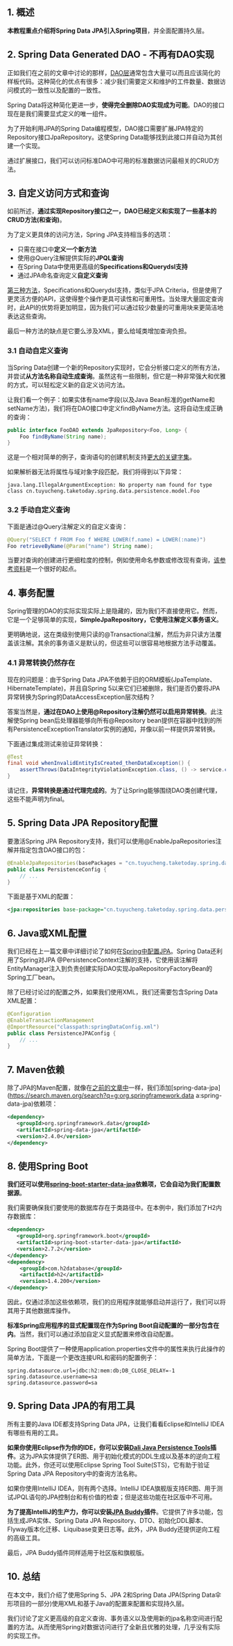 ## 1. 概述

**本教程重点介绍将Spring Data JPA引入Spring项目**，并全面配置持久层。

## 2. Spring Data Generated DAO - 不再有DAO实现

正如我们在之前的文章中讨论的那样，[DAO层]()通常包含大量可以而且应该简化的样板代码。这种简化的优点有很多：减少我们需要定义和维护的工件数量、数据访问模式的一致性以及配置的一致性。

Spring Data将这种简化更进一步，**使得完全删除DAO实现成为可能**。DAO的接口现在是我们需要显式定义的唯一组件。

为了开始利用JPA的Spring Data编程模型，DAO接口需要扩展JPA特定的Repository接口JpaRepository。这使Spring Data能够找到此接口并自动为其创建一个实现。

通过扩展接口，我们可以访问标准DAO中可用的标准数据访问最相关的CRUD方法。

## 3. 自定义访问方式和查询

如前所述，**通过实现Repository接口之一，DAO已经定义和实现了一些基本的CRUD方法(和查询)**。

为了定义更具体的访问方法，Spring JPA支持相当多的选项：

-   只需在接口中**定义一个新方法**
-   使用@Query注解提供实际的**JPQL查询**
-   在Spring Data中使用更高级的**Specifications和Querydsl支持**
-   通过JPA命名查询定义**自定义查询**

[第三种方法](https://spring.io/blog/2011/04/26/advanced-spring-data-jpa-specifications-and-querydsl/)，Specifications和Querydsl支持，类似于JPA Criteria，但是使用了更灵活方便的API，这使得整个操作更具可读性和可重用性。当处理大量固定查询时，此API的优势将更加明显，因为我们可以通过较少数量的可重用块来更简洁地表达这些查询。

最后一种方法的缺点是它要么涉及XML，要么给域类增加查询负担。

### 3.1 自动自定义查询

当Spring Data创建一个新的Repository实现时，它会分析接口定义的所有方法，并尝试**从方法名称自动生成查询**。虽然这有一些限制，但它是一种非常强大和优雅的方式，可以轻松定义新的自定义访问方法。

让我们看一个例子：如果实体有name字段(以及Java Bean标准的getName和setName方法)，我们将在DAO接口中定义findByName方法。这将自动生成正确的查询：

```java
public interface FooDAO extends JpaRepository<Foo, Long> {
    Foo findByName(String name);
}
```

这是一个相对简单的例子，查询语句的创建机制支持[更大的关键字集](https://docs.spring.io/spring-data/data-jpa/docs/current/reference/html/#jpa.query-methods.query-creation)。

如果解析器无法将属性与域对象字段匹配，我们将得到以下异常：

```shell
java.lang.IllegalArgumentException: No property nam found for type class cn.tuyucheng.taketoday.spring.data.persistence.model.Foo
```

### 3.2 手动自定义查询

下面是通过@Query注解定义的自定义查询：

```java
@Query("SELECT f FROM Foo f WHERE LOWER(f.name) = LOWER(:name)")
Foo retrieveByName(@Param("name") String name);
```

当要对查询的创建进行更细粒度的控制，例如使用命名参数或修改现有查询，[该参考资料](https://docs.spring.io/spring-data/data-jpa/docs/current/reference/html/#jpa.named-parameters)是一个很好的起点。

## 4. 事务配置

Spring管理的DAO的实际实现实际上是隐藏的，因为我们不直接使用它。然而，它是一个足够简单的实现，**SimpleJpaRepository，它使用注解定义事务语义**。

更明确地说，这在类级别使用只读的@Transactional注解，然后为非只读方法覆盖该注解。其余的事务语义是默认的，但这些可以很容易地根据方法手动覆盖。

### 4.1 异常转换仍然存在

现在的问题是：由于Spring Data JPA不依赖于旧的ORM模板(JpaTemplate、HibernateTemplate)，并且自Spring 5以来它们已被删除，我们是否仍要将JPA异常转换为Spring的DataAccessException层次结构？

答案当然是，**通过在DAO上使用@Repository注解仍然可以启用异常转换**。此注解使Spring bean后处理器能够向所有@Repository bean提供在容器中找到的所有PersistenceExceptionTranslator实例的通知，并像以前一样提供异常转换。

下面通过集成测试来验证异常转换：

```java
@Test
final void whenInvalidEntityIsCreated_thenDataException() {
	assertThrows(DataIntegrityViolationException.class, () -> service.create(new Foo()));
}
```

请记住，**异常转换是通过代理完成的**。为了让Spring能够围绕DAO类创建代理，这些不能声明为final。

## 5. Spring Data JPA Repository配置

要激活Spring JPA Repository支持，我们可以使用@EnableJpaRepositories注解并指定包含DAO接口的包：

```java
@EnableJpaRepositories(basePackages = "cn.tuyucheng.taketoday.spring.data.persistence.repository") 
public class PersistenceConfig { 
    // ...
}
```

下面是基于XML的配置：

```xml
<jpa:repositories base-package="cn.tuyucheng.taketoday.spring.data.persistence.repository" />
```

## 6. Java或XML配置

我们已经在上一篇文章中详细讨论了如何在[Spring中配置JPA]()。Spring Data还利用了Spring对JPA @PersistenceContext注解的支持，它使用该注解将EntityManager注入到负责创建实际DAO实现JpaRepositoryFactoryBean的Spring工厂bean。

除了已经讨论过的配置之外，如果我们使用XML，我们还需要包含Spring Data XML配置：

```java
@Configuration
@EnableTransactionManagement
@ImportResource("classpath:springDataConfig.xml")
public class PersistenceJPAConfig {
    // ...
}
```

## 7. Maven依赖

除了JPA的Maven配置，就像在[之前的文章中]()一样，我们添加[spring-data-jpa](https://search.maven.org/search?q=g:org.springframework.data a:spring-data-jpa)依赖项：

```xml
<dependency>
   <groupId>org.springframework.data</groupId>
   <artifactId>spring-data-jpa</artifactId>
   <version>2.4.0</version>
</dependency>
```

## 8. 使用Spring Boot

**我们还可以使用[spring-boot-starter-data-jpa](https://search.maven.org/search?q=a:spring-boot-starter-data-jpa)依赖项，它会自动为我们配置数据源**。

我们需要确保我们要使用的数据库存在于类路径中。在本例中，我们添加了H2内存数据库：

```xml
<dependency>
   <groupId>org.springframework.boot</groupId>
   <artifactId>spring-boot-starter-data-jpa</artifactId>
   <version>2.7.2</version>
</dependency>
<dependency>
    <groupId>com.h2database</groupId>
    <artifactId>h2</artifactId>
    <version>1.4.200</version>
</dependency>
```

因此，仅通过添加这些依赖项，我们的应用程序就能够启动并运行了，我们可以将其用于其他数据库操作。

**标准Spring应用程序的显式配置现在作为Spring Boot自动配置的一部分包含在内**。当然，我们可以通过添加自定义显式配置来修改自动配置。

Spring Boot提供了一种使用application.properties文件中的属性来执行此操作的简单方法，下面是一个更改连接URL和密码的配置例子：

```properties
spring.datasource.url=jdbc:h2:mem:db;DB_CLOSE_DELAY=-1
spring.datasource.username=sa
spring.datasource.password=sa
```

## 9. Spring Data JPA的有用工具

所有主要的Java IDE都支持Spring Data JPA，让我们看看Eclipse和IntelliJ IDEA有哪些有用的工具。

**如果你使用Eclipse作为你的IDE，你可以安装[Dali Java Persistence Tools](https://www.eclipse.org/webtools/dali/downloads.php)插件**。这为JPA实体提供了ER图、用于初始化模式的DDL生成以及基本的逆向工程功能。此外，你还可以使用Eclipse Spring Tool Suite(STS)，它有助于验证Spring Data JPA Repository中的查询方法名称。

如果你使用IntelliJ IDEA，则有两个选择。IntelliJ IDEA旗舰版支持ER图、用于测试JPQL语句的JPA控制台和有价值的检查；但是这些功能在社区版中不可用。

**为了提高IntelliJ的生产力，你可以安装[JPA Buddy](https://plugins.jetbrains.com/plugin/15075-jpa-buddy)插件**。它提供了许多功能，包括生成JPA实体、Spring Data JPA Repository、DTO、初始化DDL脚本、Flyway版本化迁移、Liquibase变更日志等。此外，JPA Buddy还提供逆向工程的高级工具。

最后，JPA Buddy插件同样适用于社区版和旗舰版。

## 10. 总结

在本文中，我们介绍了使用Spring 5、JPA 2和Spring Data JPA(Spring Data伞形项目的一部分)使用XML和基于Java的配置来配置和实现持久层。

我们讨论了定义更高级的自定义查询、事务语义以及使用新的jpa名称空间进行配置的方法。从而使用Spring对数据访问进行了全新且优雅的处理，几乎没有实际的实现工作。